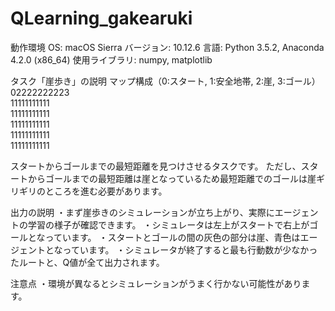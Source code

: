# QLearning_gakearuki

動作環境
  OS: macOS Sierra
  バージョン: 10.12.6
  言語: Python 3.5.2, Anaconda 4.2.0 (x86_64)
  使用ライブラリ: numpy, matplotlib
  
タスク「崖歩き」の説明
  マップ構成（0:スタート, 1:安全地帯, 2:崖, 3:ゴール）  
    02222222223  
    11111111111  
    11111111111  
    11111111111  
    11111111111  
    11111111111  
    
  スタートからゴールまでの最短距離を見つけさせるタスクです。
  ただし、スタートからゴールまでの最短距離は崖となっているため最短距離でのゴールは崖ギリギリのところを進む必要があります。
  
出力の説明
  ・まず崖歩きのシミュレーションが立ち上がり、実際にエージェントの学習の様子が確認できます。
  ・シミュレータは左上がスタートで右上がゴールとなっています。
  ・スタートとゴールの間の灰色の部分は崖、青色はエージェントとなっています。
  ・シミュレータが終了すると最も行動数が少なかったルートと、Q値が全て出力されます。
  
注意点
  ・環境が異なるとシミュレーションがうまく行かない可能性があります。
